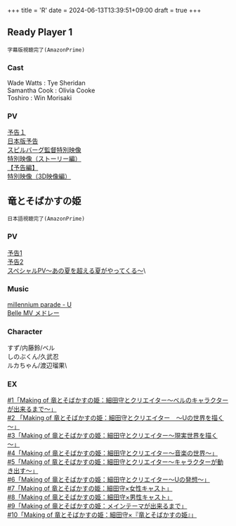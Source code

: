 +++
title = 'R'
date = 2024-06-13T13:39:51+09:00
draft = true
+++
  

## Ready Player 1
```
字幕版視聴完了(AmazonPrime)
```
### Cast
Wade Watts : Tye Sheridan\
Samantha Cook : Olivia Cooke\
Toshiro : Win Morisaki

### PV
[予告１](https://youtu.be/BlTCXShunpI)\
[日本版予告](https://youtu.be/lT1OMfdz_5Q)\
[スピルバーグ監督特別映像](https://youtu.be/uts5kVpaRFw)\
[特別映像（ストーリー編）](https://youtu.be/kzTzKyQeeJ8)\
[【予告編】](https://youtu.be/kmX1-Llll_U)\
[特別映像（3D映像編）](https://youtu.be/K8R0IVMFibE)

  

## 竜とそばかすの姫
```
日本語視聴完了(AmazonPrime)
```

  
### PV
[予告1](https://youtu.be/hM8T-6OvWpo)\
[予告2](https://youtu.be/KNynvdKvLc8)\
[スペシャルPV～あの夏を超える夏がやってくる～](https://youtu.be/_EOySi4Y7VY)\

### Music
[millennium parade - U](https://youtu.be/R3V4sAXUJ-g)\
[Belle MV メドレー](https://youtu.be/-6w_opp7Doo)

### Character
すず/内藤鈴/ベル\
しのぶくん/久武忍\
ルカちゃん/渡辺瑠果\

### EX
[#1「Making of 竜とそばかすの姫：細田守とクリエイター～ベルのキャラクターが出来るまで～」](https://youtu.be/dC9vfSghFyM)\
[#2 「Making of 竜とそばかすの姫：細田守とクリエイター　～Uの世界を描く～」](https://youtu.be/sWxdxMj3_p0)\
[#3「Making of 竜とそばかすの姫：細田守とクリエイター～現実世界を描く～」](https://youtu.be/soLwZvE19J8)\
[#4「Making of 竜とそばかすの姫：細田守とクリエイター～音楽の世界～」](https://youtu.be/9qYwf6CGeo8)\
[#5「Making of 竜とそばかすの姫：細田守とクリエイター～キャラクターが動き出す～」](https://youtu.be/8RVHeJKNU3w)\
[#6「Making of 竜とそばかすの姫：細田守とクリエイター～Uの発想～」](https://youtu.be/QrYKIIhr5oM)\
[#7「Making of 竜とそばかすの姫：細田守×女性キャスト」](https://youtu.be/8mVjrGxNYWY)\
[#8「Making of 竜とそばかすの姫：細田守×男性キャスト」](https://youtu.be/Qid5V99ylCo)\
[#9「Making of 竜とそばかすの姫：メインテーマが出来るまで」](https://youtu.be/fNsHVHN65u0)\
[#10「Making of 竜とそばかすの姫：細田守×『竜とそばかすの姫』」](https://youtu.be/sfFuOH2onWE)
